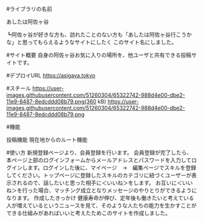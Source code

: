 #ライブラリの名前

あしたは阿佐ヶ谷

┗阿佐ヶ谷が好きな方も、訪れたことのない方も「あしたは阿佐ヶ谷行こうかな」と思ってもらえるようなサイトにしたく
このサイト名にしました。

#サイト概要
自身の阿佐ヶ谷お気に入りの場所を、他ユーザと共有できる投稿サイトです。

#デプロイURL
https://asigaya.tokyo

#スチール
https://user-images.githubusercontent.com/51260304/65322742-988d4e00-dbe2-11e9-8487-8edcddd08b79.png(360 kB)
https://user-images.githubusercontent.com/51260304/65322742-988d4e00-dbe2-11e9-8487-8edcddd08b79.png

#機能

投稿機能
現在地からのルート機能

#使い方
新規登録ページより、会員登録を行います。
会員登録が完了したら、本ページ上部のログインフォームからメールアドレスとパスワードを入力してログインします。ログインした後に、マイページ　→　編集ページでスキルを登録してください。トップページに登録したスキルのカテゴリに紐づくユーザーが表示されるので、話したいと思った相手に＜いいね＞をします。
お互いに＜いいね＞を行った場合、マッチング成立となりメッセージのやりとりができるようになります。
作成したきっかけ
健康寿命が伸び、定年後も働きたいと考えている人が増えているというニュースを見て、そのような人たちの能力を生かすことができる仕組みがあればいいと考えたためこのサイトを作成しました。
